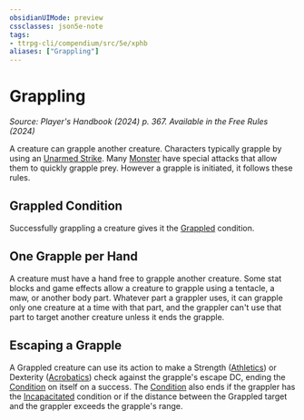 ```yaml
---
obsidianUIMode: preview
cssclasses: json5e-note
tags:
- ttrpg-cli/compendium/src/5e/xphb
aliases: ["Grappling"]
---
```

# Grappling
*Source: Player's Handbook (2024) p. 367. Available in the Free Rules (2024)* 

A creature can grapple another creature. Characters typically grapple by using an [Unarmed Strike](3-Mechanics/CLI/rules/variant-rules/unarmed-strike-xphb.md). Many [Monster](3-Mechanics/CLI/rules/variant-rules/monster-xphb.md) have special attacks that allow them to quickly grapple prey. However a grapple is initiated, it follows these rules.

## Grappled Condition

Successfully grappling a creature gives it the [Grappled](3-Mechanics/CLI/rules/conditions.md#Grappled) condition.

## One Grapple per Hand

A creature must have a hand free to grapple another creature. Some stat blocks and game effects allow a creature to grapple using a tentacle, a maw, or another body part. Whatever part a grappler uses, it can grapple only one creature at a time with that part, and the grappler can't use that part to target another creature unless it ends the grapple.

## Escaping a Grapple

A Grappled creature can use its action to make a Strength ([Athletics](3-Mechanics/CLI/rules/skills.md#Athletics)) or Dexterity ([Acrobatics](3-Mechanics/CLI/rules/skills.md#Acrobatics)) check against the grapple's escape DC, ending the [Condition](3-Mechanics/CLI/rules/variant-rules/condition-xphb.md) on itself on a success. The [Condition](3-Mechanics/CLI/rules/variant-rules/condition-xphb.md) also ends if the grappler has the [Incapacitated](3-Mechanics/CLI/rules/conditions.md#Incapacitated) condition or if the distance between the Grappled target and the grappler exceeds the grapple's range.
